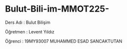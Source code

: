# Bulut-Bili-im-MMOT225-


Ders Adı : Bulut Bilişim

Öğretmen : Levent Yıldız

Öğrenci : 19MY93007 MUHAMMED ESAD SANCAKTUTAN
